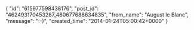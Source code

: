  {
   "id": "615977598438176",
   "post_id": "462493170453287_480677688634835",
   "from_name": "August le Blanc",
   "message": ":-)",
   "created_time": "2014-01-24T05:00:42+0000"
 }
